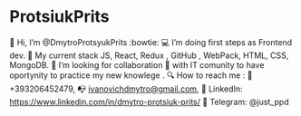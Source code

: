 # ProtsiukPrits
👋 Hi, I’m @DmytroProtsyukPrits :bowtie:
💻 I’m doing first steps as Frontend dev.
🌱 My current stack JS, React, Redux , GitHub , WebPack, HTML, CSS, MongoDB.
👀 I’m looking for collaboration 📣 with IT comunity to have oportynity to practice my new knowlege .
🔍 How to reach me :
📱 +393206452479,
📭 ivanovichdmytro@gmail.com,
💼 LinkedIn: https://www.linkedin.com/in/dmytro-protsiuk-prits/
💬 Telegram: @just_ppd
